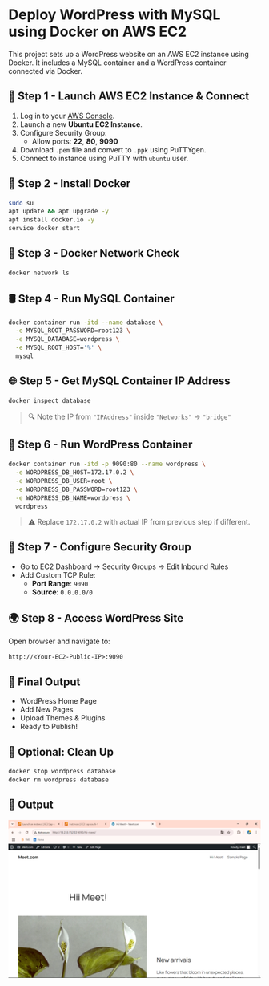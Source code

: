 
# Deploy WordPress with MySQL using Docker on AWS EC2

This project sets up a WordPress website on an AWS EC2 instance using Docker. It includes a MySQL container and a WordPress container connected via Docker.

## 🚀 Step 1 - Launch AWS EC2 Instance & Connect

1. Log in to your [AWS Console](https://aws.amazon.com/).
2. Launch a new **Ubuntu EC2 Instance**.
3. Configure Security Group:
   - Allow ports: **22**, **80**, **9090**
4. Download `.pem` file and convert to `.ppk` using PuTTYgen.
5. Connect to instance using PuTTY with `ubuntu` user.

## 🐳 Step 2 - Install Docker

```bash
sudo su
apt update && apt upgrade -y
apt install docker.io -y
service docker start
```

## 🔗 Step 3 - Docker Network Check

```bash
docker network ls
```

## 🛢 Step 4 - Run MySQL Container

```bash
docker container run -itd --name database \
  -e MYSQL_ROOT_PASSWORD=root123 \
  -e MYSQL_DATABASE=wordpress \
  -e MYSQL_ROOT_HOST='%' \
  mysql
```

## 🌐 Step 5 - Get MySQL Container IP Address

```bash
docker inspect database
```

> 🔍 Note the IP from `"IPAddress"` inside `"Networks"` → `"bridge"`

## 📰 Step 6 - Run WordPress Container

```bash
docker container run -itd -p 9090:80 --name wordpress \
  -e WORDPRESS_DB_HOST=172.17.0.2 \
  -e WORDPRESS_DB_USER=root \
  -e WORDPRESS_DB_PASSWORD=root123 \
  -e WORDPRESS_DB_NAME=wordpress \
  wordpress
```

> ⚠️ Replace `172.17.0.2` with actual IP from previous step if different.

## 🔐 Step 7 - Configure Security Group

- Go to EC2 Dashboard → Security Groups → Edit Inbound Rules
- Add Custom TCP Rule:
  - **Port Range**: `9090`
  - **Source**: `0.0.0.0/0`

## 🌍 Step 8 - Access WordPress Site

Open browser and navigate to:

```
http://<Your-EC2-Public-IP>:9090
```

## 🎉 Final Output

- WordPress Home Page
- Add New Pages
- Upload Themes & Plugins
- Ready to Publish!

## 🧹 Optional: Clean Up

```bash
docker stop wordpress database
docker rm wordpress database
```
## 🎉 Output
![Output Screenshot](W.png)
